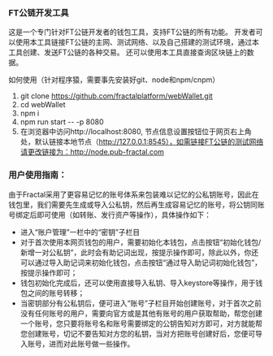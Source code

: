 ### FT公链开发工具
这是一个专门针对FT公链开发者的钱包工具，支持FT公链的所有功能。
开发者可以使用本工具链接FT公链的主网、测试网络、以及自己搭建的测试环境，通过本工具创建、发送FT公链的各种交易。
还可以使用本工具直接查询区块链上的数据。


如何使用（针对程序猿，需要事先安装好git、node和npm/cnpm）
1. git clone https://github.com/fractalplatform/webWallet.git
2. cd webWallet
3. npm i
4. npm run start -- -p 8080
5. 在浏览器中访问http://localhost:8080, 节点信息设置按钮位于网页右上角处，默认链接本地节点（http://127.0.0.1:8545），如需链接FT公链的测试网络请更改链接为：http://node.pub-fractal.com

### 用户使用指南：
由于Fractal采用了更容易记忆的账号体系来包装难以记忆的公私钥账号，因此在钱包里，我们需要先生成或导入公私钥，然后再生成容易记忆的账号，将公钥同账号绑定后即可使用（如转账、发行资产等操作），具体操作如下：

- 进入“账户管理”一栏中的“密钥”子栏目
- 对于首次使用本网页钱包的用户，需要初始化本钱包，点击按钮“初始化钱包/新增一对公私钥”，此时会有助记词出现，按提示操作即可，除此以外，你还可以通过导入助记词来初始化钱包，点击按钮“通过导入助记词初始化钱包”，按提示操作即可；
- 钱包初始化完成后，还可以使用直接导入私钥、导入keystore等操作，用于钱包之间的账号转移；
- 当密钥部分有公私钥后，便可进入“账号”子栏目开始创建账号，对于首次之前没有任何账号的用户，需要向官方或是其他有账号的用户获取帮助，帮您创建一个账号，您只要将账号名和账号需要绑定的公钥告知对方即可，对方就能帮您创建账号，切记不要告知对方您的私钥，当对方把账号创建好后，您便可导入账号，进而对此账号做一些操作。